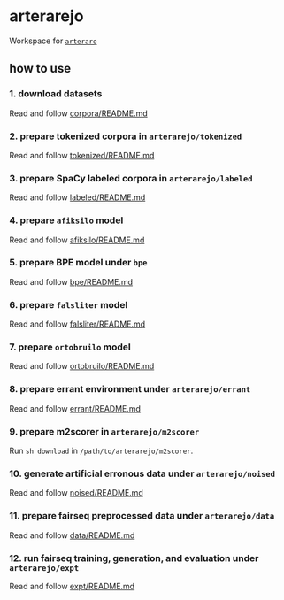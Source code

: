 # arterarejo

Workspace for [`arteraro`](https://github.com/nymwa/arteraro)

## how to use

### 1. download datasets

Read and follow [corpora/README.md](https://github.com/nymwa/arterarejo/tree/main/corpora/)

### 2. prepare tokenized corpora in `arterarejo/tokenized`

Read and follow [tokenized/README.md](https://github.com/nymwa/arterarejo/tree/main/tokenized)

### 3. prepare SpaCy labeled corpora in `arterarejo/labeled`

Read and follow [labeled/README.md](https://github.com/nymwa/arterarejo/tree/main/labeled)

### 4. prepare `afiksilo` model

Read and follow [afiksilo/README.md](https://github.com/nymwa/arterarejo/tree/main/afiksilo)

### 5. prepare BPE model under `bpe`

Read and follow [bpe/README.md](https://github.com/nymwa/arterarejo/tree/main/bpe)

### 6. prepare `falsliter` model

Read and follow [falsliter/README.md](https://github.com/nymwa/arterarejo/tree/main/falsliter)

### 7. prepare `ortobruilo` model

Read and follow [ortobruilo/README.md](https://github.com/nymwa/arterarejo/tree/main/ortobruilo)

### 8. prepare errant environment under `arterarejo/errant`

Read and follow [errant/README.md](https://github.com/nymwa/arterarejo/tree/main/errant)

### 9. prepare m2scorer in `arterarejo/m2scorer`

Run `sh download` in `/path/to/arterarejo/m2scorer`.

### 10. generate artificial erronous data under `arterarejo/noised`

Read and follow [noised/README.md](https://github.com/nymwa/arterarejo/tree/main/noised)

### 11. prepare fairseq preprocessed data under `arterarejo/data`

Read and follow [data/README.md](https://github.com/nymwa/arterarejo/tree/main/data)

### 12. run fairseq training, generation, and evaluation under `arterarejo/expt`

Read and follow [expt/README.md](https://github.com/nymwa/arterarejo/tree/main/expt)

